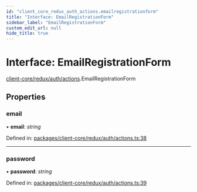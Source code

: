 ```yaml
---
id: "client_core_redux_auth_actions.emailregistrationform"
title: "Interface: EmailRegistrationForm"
sidebar_label: "EmailRegistrationForm"
custom_edit_url: null
hide_title: true
---
```


# Interface: EmailRegistrationForm

[client-core/redux/auth/actions](../modules/client_core_redux_auth_actions.md).EmailRegistrationForm

## Properties

### email

• **email**: *string*

Defined in: [packages/client-core/redux/auth/actions.ts:38](https://github.com/xr3ngine/xr3ngine/blob/9d253dc38/packages/client-core/redux/auth/actions.ts#L38)

___

### password

• **password**: *string*

Defined in: [packages/client-core/redux/auth/actions.ts:39](https://github.com/xr3ngine/xr3ngine/blob/9d253dc38/packages/client-core/redux/auth/actions.ts#L39)
